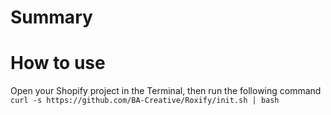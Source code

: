 # Summary

# How to use
Open your Shopify project in the Terminal, then run the following command
`curl -s https://github.com/BA-Creative/Roxify/init.sh | bash`